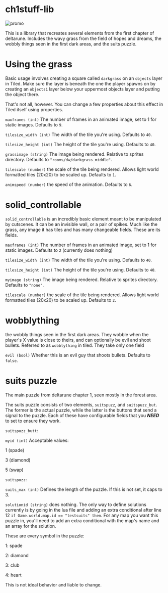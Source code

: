# ch1stuff-lib
![promo](https://raw.githubusercontent.com/eyedine2/darkgrass-lib/refs/heads/main/repo/promo.png)

This is a library that recreates several elements from the first chapter of deltarune. Includes the wavy grass from the field of hopes and dreams, the wobbly things seen in the first dark areas, and the suits puzzle.

# Using the grass

Basic usage involves creating a square called `darkgrass` on an `objects` layer in Tiled. Make sure the layer is beneath the one the player spawns on by creating an `objects1` layer below your uppermost objects layer and putting the object there.

That's not all, however. You can change a few properties about this effect in Tiled itself using properties.

`maxframes (int)`
The number of frames in an animated image, set to 1 for static images. Defaults to `9`.

`tilesize_width (int)`
The width of the tile you're using. Defaults to `40`.

`tilesize_height (int)`
The height of the tile you're using. Defaults to `40`.

`grassimage (string)`
The image being rendered. Relative to sprites directory. Defaults to `"rooms/dw/darkgrass_middle"`.

`tilescale (number)`
the scale of the tile being rendered. Allows light world formatted tiles (20x20) to be scaled up. Defaults to `1`.

`animspeed (number)`
the speed of the animation. Defaults to `6`.

# solid_controllable

`solid_controllable` is an incredibly basic element meant to be manipulated by cutscenes. It can be an invisible wall, or a pair of spikes. Much like the grass, any image it has tiles and has many changeable fields. These are its fields.


`maxframes (int)`
The number of frames in an animated image, set to 1 for static images. Defaults to `2` (currently does nothing)

`tilesize_width (int)`
The width of the tile you're using. Defaults to `40`.

`tilesize_height (int)`
The height of the tile you're using. Defaults to `40`.

`myimage (string)`
The image being rendered. Relative to sprites directory. Defaults to `"none"`.

`tilescale (number)`
the scale of the tile being rendered. Allows light world formatted tiles (20x20) to be scaled up. Defaults to `2`.

# wobblything

the wobbly things seen in the first dark areas. They wobble when the player's X value is close to theirs, and can optionally be evil and shoot bullets. Referred to as `wobblything` in tiled. They take only one field

`evil (bool)`
Whether this is an evil guy that shoots bullets. Defaults to `false`.

# suits puzzle

The main puzzle from deltarune chapter 1, seen mostly in the forest area.

The suits puzzle consists of two elements, `suitspuzz`, and `suitspuzz_but`. The former is the actual puzzle, while the latter is the buttons that send a signal to the puzzle. Each of these have configurable fields that you ***NEED*** to set to ensure they work.

`suitspuzz_butt`:

`myid (int)`
Acceptable values:

1 (spade)

3 (diamond)

5 (swap)

`suitspuzz`:

`suits_max (int)`
Defines the length of the puzzle. If this is not set, it caps to 3.

`solutionid (string)`
does nothing. The only way to define solutions currently is by going in the lua file and adding an extra conditional after line 12 `if Game.world.map.id == "testsuits" then`. For any map you want this puzzle in, you'll need to add an extra conditional with the map's name and an array for the solution.

These are every symbol in the puzzle:

1: spade

2: diamond

3: club

4: heart

This is not ideal behavior and liable to change.

